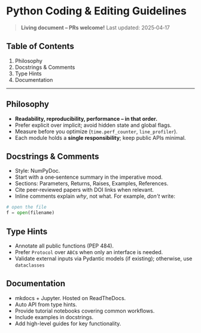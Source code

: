 # Python Coding & Editing Guidelines

> **Living document – PRs welcome!**
> Last updated: 2025‑04‑17

## Table of Contents

1. Philosophy
1. Docstrings & Comments
1. Type Hints
1. Documentation

---

## Philosophy

- **Readability, reproducibility, performance – in that order.**
- Prefer explicit over implicit; avoid hidden state and global flags.
- Measure before you optimize (`time.perf_counter`, `line_profiler`).
- Each module holds a **single responsibility**; keep public APIs minimal.

## Docstrings & Comments

- Style: NumPyDoc.
- Start with a one‑sentence summary in the imperative mood.
- Sections: Parameters, Returns, Raises, Examples, References.
- Cite peer‑reviewed papers with DOI links when relevant.
- Inline comments explain *why*, not what. For example, *don't* write:

```python
# open the file
f = open(filename)
```

## Type Hints

- Annotate all public functions (PEP 484).
- Prefer `Protocol` over `ABC`s when only an interface is needed.
- Validate external inputs via Pydantic models (if existing); otherwise, use `dataclasses`

## Documentation

- mkdocs + Jupyter. Hosted on ReadTheDocs.
- Auto API from type hints.
- Provide tutorial notebooks covering common workflows.
- Include examples in docstrings.
- Add high-level guides for key functionality.
